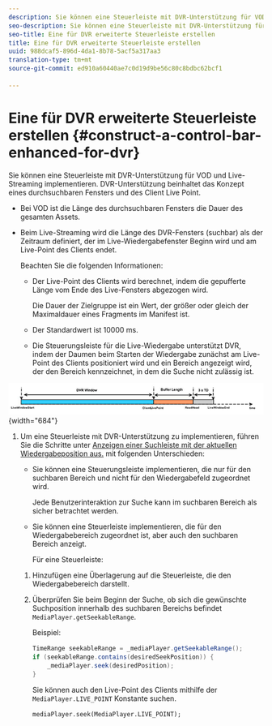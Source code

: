 ```yaml
---
description: Sie können eine Steuerleiste mit DVR-Unterstützung für VOD und Live-Streaming implementieren. DVR-Unterstützung beinhaltet das Konzept eines durchsuchbaren Fensters und des Client Live Point.
seo-description: Sie können eine Steuerleiste mit DVR-Unterstützung für VOD und Live-Streaming implementieren. DVR-Unterstützung beinhaltet das Konzept eines durchsuchbaren Fensters und des Client Live Point.
seo-title: Eine für DVR erweiterte Steuerleiste erstellen
title: Eine für DVR erweiterte Steuerleiste erstellen
uuid: 988dcaf5-896d-4da1-8b78-5acf5a317aa3
translation-type: tm+mt
source-git-commit: ed910a60440ae7c0d19d9be56c80c8bdbc62bcf1

---
```



# Eine für DVR erweiterte Steuerleiste erstellen {#construct-a-control-bar-enhanced-for-dvr}

Sie können eine Steuerleiste mit DVR-Unterstützung für VOD und Live-Streaming implementieren. DVR-Unterstützung beinhaltet das Konzept eines durchsuchbaren Fensters und des Client Live Point.

* Bei VOD ist die Länge des durchsuchbaren Fensters die Dauer des gesamten Assets.
* Beim Live-Streaming wird die Länge des DVR-Fensters (suchbar) als der Zeitraum definiert, der im Live-Wiedergabefenster Beginn wird und am Live-Point des Clients endet.

   Beachten Sie die folgenden Informationen:

   * Der Live-Point des Clients wird berechnet, indem die gepufferte Länge vom Ende des Live-Fensters abgezogen wird.

      Die Dauer der Zielgruppe ist ein Wert, der größer oder gleich der Maximaldauer eines Fragments im Manifest ist.
   * Der Standardwert ist 10000 ms.
   * Die Steuerungsleiste für die Live-Wiedergabe unterstützt DVR, indem der Daumen beim Starten der Wiedergabe zunächst am Live-Point des Clients positioniert wird und ein Bereich angezeigt wird, der den Bereich kennzeichnet, in dem die Suche nicht zulässig ist.

<!--<a id="fig_37A39A28BA714BA5A2C461357ED5BD41"></a>-->

![](assets/dvr-window.PNG){width=&quot;684&quot;}

1. Um eine Steuerleiste mit DVR-Unterstützung zu implementieren, führen Sie die Schritte unter [Anzeigen einer Suchleiste mit der aktuellen Wiedergabeposition aus.](../../../tvsdk-3x-android-prog/android-3x-content-playback-options-android2/ui-configure/android-3x-ui-seek-scrub-bar-display.md) mit folgenden Unterschieden:

   * Sie können eine Steuerungsleiste implementieren, die nur für den suchbaren Bereich und nicht für den Wiedergabefeld zugeordnet wird.

      Jede Benutzerinteraktion zur Suche kann im suchbaren Bereich als sicher betrachtet werden.
   * Sie können eine Steuerleiste implementieren, die für den Wiedergabebereich zugeordnet ist, aber auch den suchbaren Bereich anzeigt.

      Für eine Steuerleiste:
   1. Hinzufügen eine Überlagerung auf die Steuerleiste, die den Wiedergabebereich darstellt.
   1. Überprüfen Sie beim Beginn der Suche, ob sich die gewünschte Suchposition innerhalb des suchbaren Bereichs befindet `MediaPlayer.getSeekableRange`.

      Beispiel:

      ```java
      TimeRange seekableRange = _mediaPlayer.getSeekableRange(); 
      if (seekableRange.contains(desiredSeekPosition)) { 
          _mediaPlayer.seek(desiredPosition); 
      }
      ```

      Sie können auch den Live-Point des Clients mithilfe der `MediaPlayer.LIVE_POINT` Konstante suchen.

      ```
      mediaPlayer.seek(MediaPlayer.LIVE_POINT);
      ```
